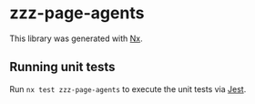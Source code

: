 # zzz-page-agents

This library was generated with [Nx](https://nx.dev).

## Running unit tests

Run `nx test zzz-page-agents` to execute the unit tests via [Jest](https://jestjs.io).

